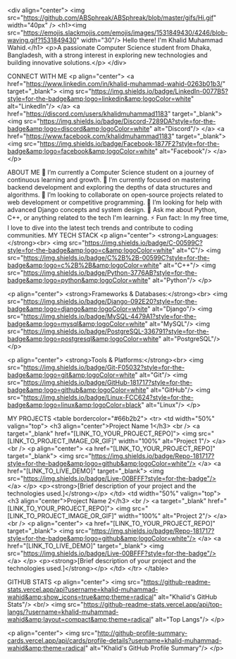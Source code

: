 &lt;div align="center">
&lt;img src="https://github.com/ABSphreak/ABSphreak/blob/master/gifs/Hi.gif" width="40px" />
&lt;h1>&lt;img src="https://emojis.slackmojis.com/emojis/images/1531849430/4246/blob-waving.gif?1531849430" width="30"/> Hello there! I'm Khalid Muhammad Wahid.&lt;/h1>
&lt;p>A passionate Computer Science student from Dhaka, Bangladesh, with a strong interest in exploring new technologies and building innovative solutions.&lt;/p>
&lt;/div>

CONNECT WITH ME
&lt;p align="center">
&lt;a href="https://www.linkedin.com/in/khalid-muhammad-wahid-0263b01b3/" target="_blank">
&lt;img src="https://img.shields.io/badge/LinkedIn-0077B5?style=for-the-badge&amp;logo=linkedin&amp;logoColor=white" alt="LinkedIn"/>
&lt;/a>
&lt;a href="https://discord.com/users/khalidmuhammad1183" target="_blank">
&lt;img src="https://img.shields.io/badge/Discord-7289DA?style=for-the-badge&amp;logo=discord&amp;logoColor=white" alt="Discord"/>
&lt;/a>
&lt;a href="https://www.facebook.com/khalidmuhammad1183" target="_blank">
&lt;img src="https://img.shields.io/badge/Facebook-1877F2?style=for-the-badge&amp;logo=facebook&amp;logoColor=white" alt="Facebook"/>
&lt;/a>
&lt;/p>

ABOUT ME
🔭 I’m currently a Computer Science student on a journey of continuous learning and growth.
🌱 I’m currently focused on mastering backend development and exploring the depths of data structures and algorithms.
👯 I’m looking to collaborate on open-source projects related to web development or competitive programming.
🤔 I’m looking for help with advanced Django concepts and system design.
💬 Ask me about Python, C++, or anything related to the tech I'm learning.
⚡ Fun fact: In my free time, I love to dive into the latest tech trends and contribute to coding communities.
MY TECH STACK
&lt;p align="center">
&lt;strong>Languages:&lt;/strong>&lt;br>
&lt;img src="https://img.shields.io/badge/C-00599C?style=for-the-badge&amp;logo=c&amp;logoColor=white" alt="C"/>
&lt;img src="https://img.shields.io/badge/C%2B%2B-00599C?style=for-the-badge&amp;logo=c%2B%2B&amp;logoColor=white" alt="C++"/>
&lt;img src="https://img.shields.io/badge/Python-3776AB?style=for-the-badge&amp;logo=python&amp;logoColor=white" alt="Python"/>
&lt;/p>

&lt;p align="center">
&lt;strong>Frameworks & Databases:&lt;/strong>&lt;br>
&lt;img src="https://img.shields.io/badge/Django-092E20?style=for-the-badge&amp;logo=django&amp;logoColor=white" alt="Django"/>
&lt;img src="https://img.shields.io/badge/MySQL-4479A1?style=for-the-badge&amp;logo=mysql&amp;logoColor=white" alt="MySQL"/>
&lt;img src="https://img.shields.io/badge/PostgreSQL-336791?style=for-the-badge&amp;logo=postgresql&amp;logoColor=white" alt="PostgreSQL"/>
&lt;/p>

&lt;p align="center">
&lt;strong>Tools & Platforms:&lt;/strong>&lt;br>
&lt;img src="https://img.shields.io/badge/Git-F05032?style=for-the-badge&amp;logo=git&amp;logoColor=white" alt="Git"/>
&lt;img src="https://img.shields.io/badge/GitHub-181717?style=for-the-badge&amp;logo=github&amp;logoColor=white" alt="GitHub"/>
&lt;img src="https://img.shields.io/badge/Linux-FCC624?style=for-the-badge&amp;logo=linux&amp;logoColor=black" alt="Linux"/>
&lt;/p>

MY PROJECTS
&lt;table bordercolor="#66b2b2">
&lt;tr>
&lt;td width="50%" valign="top">
&lt;h3 align="center">Project Name 1&lt;/h3>
&lt;br />
&lt;a target="_blank" href="[LINK_TO_YOUR_PROJECT_REPO]">
&lt;img src="[LINK_TO_PROJECT_IMAGE_OR_GIF]" width="100%" alt="Project 1"/>
&lt;/a>
&lt;br />
&lt;p align="center">
&lt;a href="[LINK_TO_YOUR_PROJECT_REPO]" target="_blank">
&lt;img src="https://img.shields.io/badge/Repo-181717?style=for-the-badge&amp;logo=github&amp;logoColor=white"/>
&lt;/a>
&lt;a href="[LINK_TO_LIVE_DEMO]" target="_blank">
&lt;img src="https://img.shields.io/badge/Live-00BFFF?style=for-the-badge"/>
&lt;/a>
&lt;/p>
&lt;p>&lt;strong>[Brief description of your project and the technologies used.]&lt;/strong>&lt;/p>
&lt;/td>
&lt;td width="50%" valign="top">
&lt;h3 align="center">Project Name 2&lt;/h3>
&lt;br />
&lt;a target="_blank" href="[LINK_TO_YOUR_PROJECT_REPO]">
&lt;img src="[LINK_TO_PROJECT_IMAGE_OR_GIF]" width="100%" alt="Project 2"/>
&lt;/a>
&lt;br />
&lt;p align="center">
&lt;a href="[LINK_TO_YOUR_PROJECT_REPO]" target="_blank">
&lt;img src="https://img.shields.io/badge/Repo-181717?style=for-the-badge&amp;logo=github&amp;logoColor=white"/>
&lt;/a>
&lt;a href="[LINK_TO_LIVE_DEMO]" target="_blank">
&lt;img src="https://img.shields.io/badge/Live-00BFFF?style=for-the-badge"/>
&lt;/a>
&lt;/p>
&lt;p>&lt;strong>[Brief description of your project and the technologies used.]&lt;/strong>&lt;/p>
&lt;/td>
&lt;/tr>
&lt;/table>

GITHUB STATS
&lt;p align="center">
&lt;img src="https://github-readme-stats.vercel.app/api?username=khalid-muhammad-wahid&amp;show_icons=true&amp;theme=radical" alt="Khalid's GitHub Stats"/>
&lt;br/>
&lt;img src="https://github-readme-stats.vercel.app/api/top-langs/?username=khalid-muhammad-wahid&amp;layout=compact&amp;theme=radical" alt="Top Langs"/>
&lt;/p>

&lt;p align="center">
&lt;img src="http://github-profile-summary-cards.vercel.app/api/cards/profile-details?username=khalid-muhammad-wahid&amp;theme=radical" alt="Khalid's GitHub Profile Summary"/>
&lt;/p>
